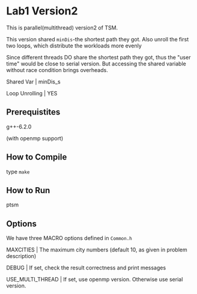 # Lab1 Version2

This is parallel(multithread) version2 of TSM.

This version shared `minDis`-the shortest path they got.
Also unroll the first two loops, which distribute the 
workloads more evenly

Since different threads DO share the shortest path they
got, thus the "user time" would be close to serial version.
But accessing the shared variable without race condition
brings overheads.

Shared Var      | minDis_s

Loop Unrolling  | YES

## Prerequistites

g++-6.2.0

(with openmp support)

## How to Compile

type `make`

## How to Run

ptsm <num-cities> <num-threads> <input-file-path>

## Options

We have three MACRO options defined in `Common.h`

MAXCITIES  | The maximum city numbers (default 10, as given in problem description)

DEBUG      | If set, check the result correctness and print messages

USE_MULTI_THREAD | If set, use openmp version. Otherwise use serial version.
